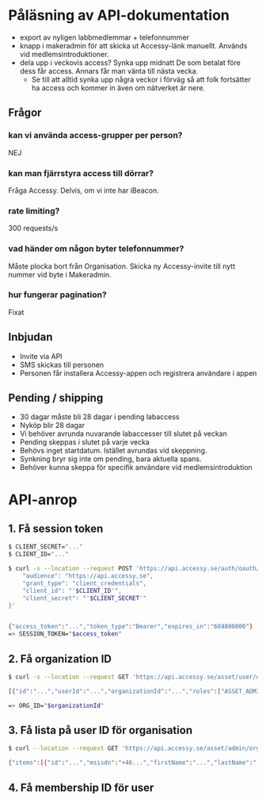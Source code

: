 # Påläsning av API-dokumentation
* export av nyligen labbmedlemmar + telefonnummer
* knapp i makeradmin för att skicka ut Accessy-länk manuellt. Används vid medlemsintroduktioner.
* dela upp i veckovis access? Synka upp midnatt De som betalat före dess får access. Annars får man vänta till nästa vecka.
  * Se till att alltid synka upp några veckor i förväg så att folk fortsätter ha access och kommer in även om nätverket är nere.

## Frågor
### kan vi använda access-grupper per person?
NEJ

### kan man fjärrstyra access till dörrar?
Fråga Accessy. Delvis, om vi inte har iBeacon.

### rate limiting?
300 requests/s

### vad händer om någon byter telefonnummer?
Måste plocka bort från Organisation. Skicka ny Accessy-invite till nytt nummer vid byte i Makeradmin.

### hur fungerar pagination?
Fixat


## Inbjudan
* Invite via API
* SMS skickas till personen
* Personen får installera Accessy-appen och registrera användare i appen

## Pending / shipping
* 30 dagar måste bli 28 dagar i pending labaccess
* Nyköp blir 28 dagar
* Vi behöver avrunda nuvarande labaccesser till slutet på veckan
* Pending skeppas i slutet på varje vecka
* Behövs inget startdatum. Istället avrundas vid skeppning.
* Synkning bryr sig inte om pending, bara aktuella spans.
* Behöver kunna skeppa för specifik användare vid medlemsintroduktion


# API-anrop
## 1. Få session token

```bash
$ CLIENT_SECRET="..."
$ CLIENT_ID="..."

$ curl -s --location --request POST 'https://api.accessy.se/auth/oauth/token' --header 'Content-Type: application/json' --data-raw '{
    "audience": "https://api.accessy.se",
    "grant_type": "client_credentials",
    "client_id": "'$CLIENT_ID'",
    "client_secret": "'$CLIENT_SECRET'"
}'


{"access_token":"...","token_type":"Bearer","expires_in":"604800000"}
=> SESSION_TOKEN="$access_token"
```


## 2. Få organization ID

```bash
$ curl -s --location --request GET 'https://api.accessy.se/asset/user/organization-membership' --header 'Authorization: Bearer '$SESSION_TOKEN

[{"id":"...","userId":"...","organizationId":"...","roles":["ASSET_ADMINISTRATOR","DEVICE_ADMINISTRATOR","REALESTATE_ADMINISTRATOR","USER","ORGANIZATION_ADMINISTRATOR","DELEGATOR"]}]

=> ORG_ID="$organizationId"
```

## 3. Få lista på user ID för organisation

```bash
$ curl --location --request GET 'https://api.accessy.se/asset/admin/organization/'$ORG_ID'/user' --header 'Authorization: Bearer '$SESSION_TOKEN

{"items":[{"id":"...","msisdn":"+46...","firstName":"...","lastName":"..."},{"id":"...","msisdn":"+46...","firstName":"...","lastName":"..."},{"id":"...","msisdn":"+46...","firstName":"...","lastName":"..."},{"id":"...","msisdn":"+46...","firstName":"...","lastName":"..."},{"id":"...","firstName":"...","lastName":"..."},{"id":"...","msisdn":"+46...","firstName":"...","lastName":"..."}],"totalItems":6,"pageSize":25,"pageNumber":0,"totalPages":1}
```

## 4. Få membership ID för user